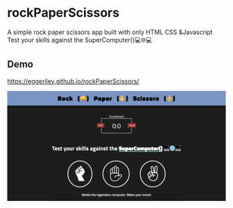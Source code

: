 
# rockPaperScissors
A simple rock paper scissors app built with only HTML CSS &amp;Javascript
Test your skills against the SuperComputer()💻🌐💻

## Demo
https://eggeriley.github.io/rockPaperScissors/

![Alt text](images/screenshot.png?raw=true "Title")
